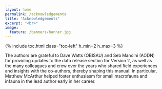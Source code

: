 ```yaml
---
layout: home
permalink: /acknowledgements
title: "Acknowledgements"
excerpt: "<br>"
image:
  feature: /banners/banner.jpg
---
```

{% include toc.html class="toc-left" h_min=2 h_max=3 %}

The authors are grateful to Dave Watts (OBISAU) and Seb Mancini (AODN) for providing updates to the data release section for Version 2, as well as the many colleagues and crew over the years who shared field experiences and insights with the co-authors, thereby shaping this manual. In particular, Matthew McArthur helped foster enthusiasm for small macrofauna and infauna in the lead author early in her career.

